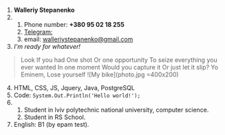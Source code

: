 1. **Walleriy Stepanenko**
2. 1. Phone number: **+380 95 02 18 255**
   2. [Telegram:](https://web.telegram.org/#/im?p=@FreeRider26)
   3. email: walleriystepanenko@gmail.com
3. *I'm ready for whatever!*
>Look
>If you had
>One shot
>Or one opportunity
>To seize everything you ever wanted
>In one moment
>Would you capture it
>Or just let it slip?
>Yo
> Eminem, Lose yourself
![My bike](photo.jpg =400x200)
4. HTML, CSS, JS, Jquery, Java, PostgreSQL
5. Code: `System.Out.Println('Hello world!');`
6. 1. Student in lviv polytechnic national university, computer science.
   2. Student in RS School.
7. English: B1 (by epam test).
